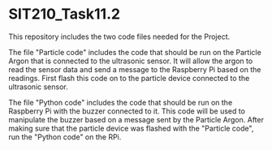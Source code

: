 # SIT210_Task11.2

This repository includes the two code files needed for the Project.

The file "Particle code" includes the code that should be run on the Particle Argon that is connected to the ultrasonic sensor. It will allow the argon to read the sensor data and send a message to the Raspberry Pi based on the readings. First flash this code on to the particle device connected to the ultrasonic sensor.

The file "Python code" includes the code that should be run on the Raspberry Pi with the buzzer connected to it. This code will be used to manipulate the buzzer based on a message sent by the Particle Argon. After making sure that the particle device was flashed with the "Particle code", run the "Python code" on the RPi.

